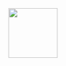 <div id="header" align="center">
  <img src="=https://media.giphy.com/media/smGCEo5zsAXtK4bqAT/giphy.gif" width="100"/>
</div>
